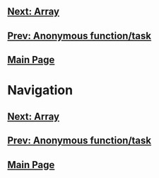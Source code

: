 ## [Next: Array](array.md)
## [Prev: Anonymous function/task](anon.md)
## [Main Page](index.md)

# Navigation

## [Next: Array](array.md)
## [Prev: Anonymous function/task](anon.md)
## [Main Page](index.md)